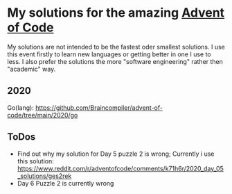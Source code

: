 # My solutions for the amazing [Advent of Code](https://adventofcode.com/)

My solutions are not intended to be the fastest oder smallest solutions. I use this event firstly to learn new languages or getting better in one I use to less.
I also prefer the solutions the more "software engineering" rather then "academic" way.

## 2020

Go(lang): https://github.com/Braincompiler/advent-of-code/tree/main/2020/go

## ToDos

* Find out why my solution for Day 5 puzzle 2 is wrong; Currently i use this solution: https://www.reddit.com/r/adventofcode/comments/k71h6r/2020_day_05_solutions/ges2rek
* Day 6 Puzzle 2 is currently wrong
